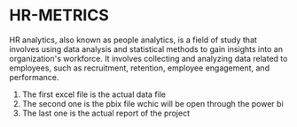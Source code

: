 # HR-METRICS
HR analytics, also known as people analytics, is a field of study that involves using data analysis and statistical methods to gain insights into an organization's workforce. It involves collecting and analyzing data related to employees, such as recruitment, retention, employee engagement, and performance.


1. The first excel file is the actual data file
2. The second one is the pbix file  wchic will be open through the power bi
3. The last one is the actual report of the project
